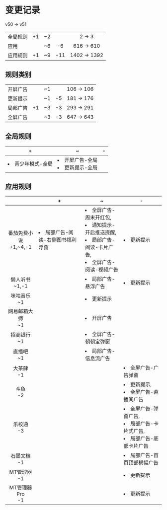 # 变更记录

v50 -> v51

||||||
|-|:-:|:-:|:-:|:-:|
|全局规则|+1|~2||2 -> 3|
|应用||~6|-6|616 -> 610|
|应用规则|+1|~9|-11|1402 -> 1392|

## 规则类别

||||||
|-|:-:|:-:|:-:|:-:|
|开屏广告||~1||106 -> 106|
|更新提示||~1|-5|181 -> 176|
|局部广告|+1|~3|-3|293 -> 291|
|全屏广告||~3|-3|647 -> 643|

## 全局规则

|+|~|-|
|-|-|-|
|<li>青少年模式-全局|<li>开屏广告-全局<li>更新提示-全局||

## 应用规则

||+|~|-|
|:-:|-|-|-|
|番茄免费小说<br>+1,~4,-1|<li>局部广告-阅读-右侧图书福利浮窗|<li>全屏广告-周末开红包,<li>通知提示-开启推送提醒,<li>局部广告-阅读-卡片广告,<li>全屏广告-阅读-视频广告|<li>更新提示|
|懒人听书<br>~1,-1||<li>局部广告-悬浮广告|<li>更新提示|
|咪咕音乐<br>~1||<li>更新提示||
|网易邮箱大师<br>~1||<li>开屏广告||
|招商银行<br>~1||<li>全屏广告-朝朝宝弹窗||
|直播吧<br>~1||<li>局部广告-信息流广告||
|大茶肆<br>-1|||<li>全屏广告-广告弹窗|
|斗鱼<br>-2|||<li>更新提示,<li>全屏广告-直播间广告|
|乐校通<br>-3|||<li>全屏广告-弹窗广告,<li>局部广告-卡片式广告,<li>局部广告-底部卡片广告|
|石墨文档<br>-1|||<li>局部广告-首页顶部横幅广告|
|MT管理器<br>-1|||<li>更新提示|
|MT管理器Pro<br>-1|||<li>更新提示|
